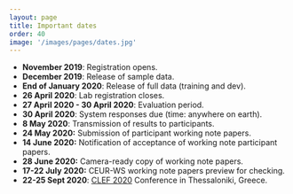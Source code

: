 ```yaml
---
layout: page
title: Important dates
order: 40
image: '/images/pages/dates.jpg'
---
```


- **November 2019**: Registration opens.
- **December 2019**: Release of sample data.
- **End of January 2020**: Release of full data (training and dev).
- **26 April 2020**: Lab registration closes.
- **27 April 2020 - 30 April  2020**: Evaluation period.
- **30 April 2020**: System responses due (time: anywhere on earth).
- **8 May 2020**: Transmission of results to participants.
- **24 May 2020:** Submission of participant working note papers.
- **14 June 2020:** Notification of acceptance of working note participant papers.
- **28 June 2020:** Camera-ready copy of working note papers.
- **17-22 July 2020:** CEUR-WS working note papers preview for checking.
- **22-25 Sept 2020**: [CLEF 2020](https://clef2020.clef-initiative.eu/) Conference in Thessaloniki, Greece.

